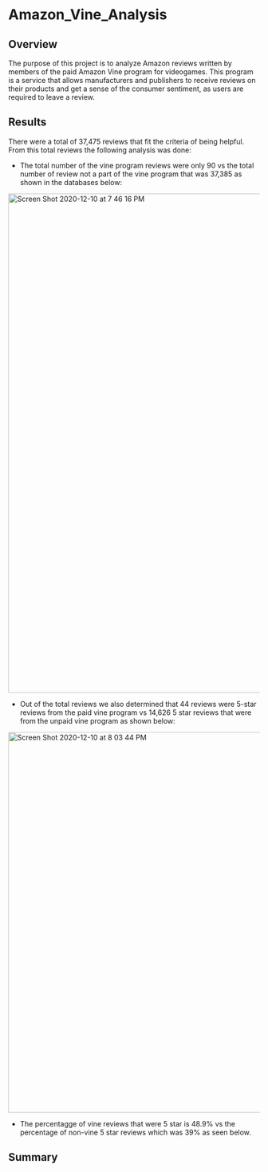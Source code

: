 # Amazon_Vine_Analysis
## Overview
The purpose of this project is to analyze Amazon reviews written by members of the paid Amazon Vine program for videogames. This program is a service that allows manufacturers and publishers to receive reviews on their products and get a sense of the consumer sentiment, as users are required to leave a review.
## Results
There were a total of 37,475 reviews that fit the criteria of being helpful. From this total reviews the following analysis was done:
- The total number of the vine program reviews were only 90 vs the total number of review not a part of the vine program that was 37,385 as shown in the databases below:

<img width="1001" alt="Screen Shot 2020-12-10 at 7 46 16 PM" src="https://user-images.githubusercontent.com/69806770/101848104-ad753a80-3b22-11eb-96e9-e46354cede6e.png">

- Out of the total reviews we also determined that 44 reviews were 5-star reviews from the paid vine program vs 14,626 5 star reviews that were from the unpaid vine program as shown below:

<img width="763" alt="Screen Shot 2020-12-10 at 8 03 44 PM" src="https://user-images.githubusercontent.com/69806770/101848312-270d2880-3b23-11eb-8f2e-1b57b2ba242e.png">

- The percentagge of vine reviews that were 5 star is 48.9% vs the percentage of non-vine 5 star reviews which was 39% as seen below.



## Summary

